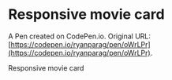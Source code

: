 # Responsive movie card

A Pen created on CodePen.io. Original URL: [https://codepen.io/ryanparag/pen/oWrLPr](https://codepen.io/ryanparag/pen/oWrLPr).

Responsive movie card
